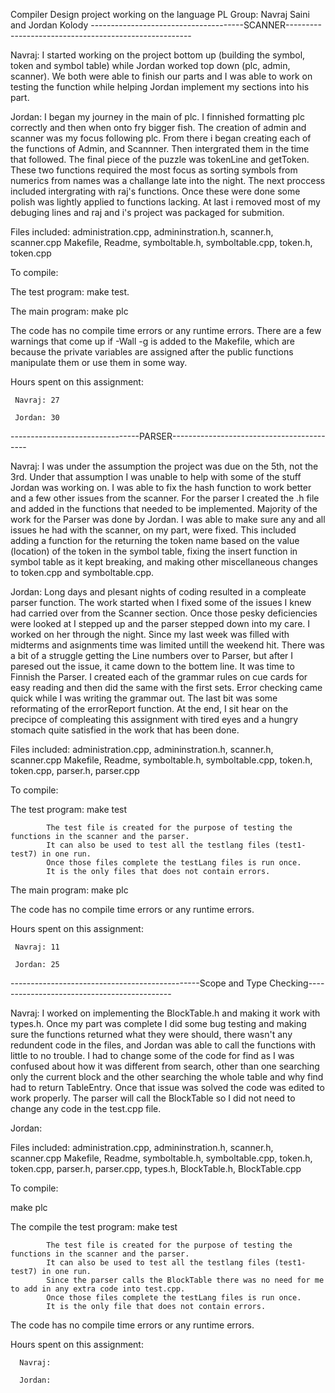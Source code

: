 Compiler Design project working on the language PL
Group: Navraj Saini and Jordan Kolody
--------------------------------------SCANNER------------------------------------------------------

Navraj: 
I started working on the project bottom up (building the symbol, token and symbol table) while Jordan worked top down (plc, admin, scanner). We both were able to finish our parts and I was able to work on testing the function while helping Jordan implement my sections into his part.

Jordan:
I began my journey in the main of plc. I finnished formatting plc correctly and then when onto fry bigger fish. The creation of admin and scanner was my focus following plc. From there i began creating each of the functions of Admin, and Scannner. Then intergrated them in the time that followed. The final piece of the puzzle was tokenLine and getToken. These two functions required the most focus as sorting symbols from numerics from names was a challange late into the night. The next proccess included intergrating with raj's functions. Once these were done some polish was lightly applied to functions lacking. At last i removed most of my debuging lines and raj and i's project was packaged for submition.

Files included: 
administration.cpp, admininstration.h, scanner.h, 
scanner.cpp Makefile, Readme, symboltable.h, 
symboltable.cpp, token.h, token.cpp

To compile:
   
   The test program: make test. 
      
   The main program: make plc

The code has no compile time errors or any runtime errors. There are a few warnings that come up if -Wall -g is added to the Makefile, which are because the private variables are assigned after the public functions manipulate them or use them in some way.

Hours spent on this assignment:

     Navraj: 27

     Jordan: 30

--------------------------------PARSER------------------------------------------

Navraj:
I was under the assumption the project was due on the 5th, not the 3rd. Under that assumption I was unable to help with some of the stuff Jordan was working on. I was able to fix the hash function to work better and a few other issues from the scanner. For the parser I created the .h file and added in the functions that needed to be implemented. Majority of the work for the Parser was done by Jordan. I was able to make sure any and all issues he had with the scanner, on my part, were fixed. This included adding a function for the returning the token name based on the value (location) of the token in the symbol table, fixing the insert function in symbol table as it kept breaking, and making other miscellaneous changes to token.cpp and symboltable.cpp.

Jordan:
Long days and plesant nights of coding resulted in a compleate parser function. The work started when I fixed some of the issues I knew had carried over from the Scanner section. Once those pesky deficiencies were looked at I stepped up and the parser stepped down into my care. I worked on her through the night. Since my last week was filled with midterms and asignments time was limited untill the weekend hit. There was a bit of a struggle getting the Line numbers over to Parser, but after I paresed out the issue, it came down to the bottem line. It was time to Finnish the Parser. I created each of the grammar rules on cue cards for easy reading and then did the same with the first sets. Error checking came quick while I was writing the grammar out. The last bit was some reformating of the errorReport function. At the end, I sit hear on the precipce of compleating this assignment with tired eyes and a hungry stomach quite satisfied in the work that has been done. 

Files included: 
administration.cpp, admininstration.h, scanner.h, 
scanner.cpp Makefile, Readme, symboltable.h, 
symboltable.cpp, token.h, token.cpp, parser.h, 
parser.cpp

To compile:

   The test program: make test
   
            The test file is created for the purpose of testing the functions in the scanner and the parser.
            It can also be used to test all the testlang files (test1-test7) in one run.
            Once those files complete the testLang files is run once. 
            It is the only files that does not contain errors.

   The main program: make plc
    
The code has no compile time errors or any runtime errors.

Hours spent on this assignment:

     Navraj: 11

     Jordan: 25
-----------------------------------------------Scope and Type Checking--------------------------------------------

Navraj:
I worked on implementing the BlockTable.h and making it work with types.h. Once my part was complete I did some bug testing and making sure the functions returned what they were should, there wasn't any redundent code in the files, and Jordan was able to call the functions with little to no trouble. I had to change some of the code for find as I was confused about how it was different from search, other than one searching only the current block and the other searching the whole table and why find had to return TableEntry. Once that issue was solved the code was edited to work properly. The parser will call the BlockTable so I did not need to change any code in the test.cpp file.

Jordan:


Files included: 
administration.cpp, admininstration.h, scanner.h, 
scanner.cpp Makefile, Readme, symboltable.h, 
symboltable.cpp, token.h, token.cpp, parser.h, 
parser.cpp, types.h, BlockTable.h, BlockTable.cpp

To compile:

   make plc
   
The compile the test program: make test
   
            The test file is created for the purpose of testing the functions in the scanner and the parser.
            It can also be used to test all the testlang files (test1-test7) in one run.
            Since the parser calls the BlockTable there was no need for me to add in any extra code into test.cpp.
            Once those files complete the testLang files is run once. 
            It is the only file that does not contain errors.
   
The code has no compile time errors or any runtime errors.

Hours spent on this assignment:

      Navraj: 
   
      Jordan: 
